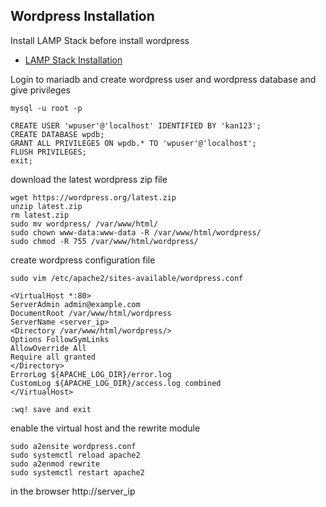 ## Wordpress Installation

Install LAMP Stack before install wordpress
- [LAMP Stack Installation](https://github.com/tkdhanasekar/kaniyam-devops-course-materials/blob/main/Linux/lamp-stack.md)

Login to mariadb and create wordpress user and wordpress database and give privileges
```
mysql -u root -p
```
```
CREATE USER 'wpuser'@'localhost' IDENTIFIED BY 'kan123';
CREATE DATABASE wpdb;
GRANT ALL PRIVILEGES ON wpdb.* TO 'wpuser'@'localhost';
FLUSH PRIVILEGES;
exit;
```

download the latest wordpress zip file
```
wget https://wordpress.org/latest.zip
unzip latest.zip
rm latest.zip
sudo mv wordpress/ /var/www/html/
sudo chown www-data:www-data -R /var/www/html/wordpress/
sudo chmod -R 755 /var/www/html/wordpress/
```

create wordpress configuration file
```
sudo vim /etc/apache2/sites-available/wordpress.conf
```
```
<VirtualHost *:80>
ServerAdmin admin@example.com
DocumentRoot /var/www/html/wordpress
ServerName <server_ip>
<Directory /var/www/html/wordpress/>
Options FollowSymLinks
AllowOverride All
Require all granted
</Directory>
ErrorLog ${APACHE_LOG_DIR}/error.log
CustomLog ${APACHE_LOG_DIR}/access.log combined
</VirtualHost>

:wq! save and exit
```
enable the virtual host and the rewrite module
```
sudo a2ensite wordpress.conf
sudo systemctl reload apache2
sudo a2enmod rewrite
sudo systemctl restart apache2
```
in the browser
http://server_ip

